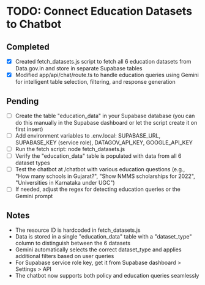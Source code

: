 # TODO: Connect Education Datasets to Chatbot

## Completed
- [x] Created fetch_datasets.js script to fetch all 6 education datasets from Data.gov.in and store in separate Supabase tables
- [x] Modified app/api/chat/route.ts to handle education queries using Gemini for intelligent table selection, filtering, and response generation

## Pending
- [ ] Create the table "education_data" in your Supabase database (you can do this manually in the Supabase dashboard or let the script create it on first insert)
- [ ] Add environment variables to .env.local: SUPABASE_URL, SUPABASE_KEY (service role), DATAGOV_API_KEY, GOOGLE_API_KEY
- [ ] Run the fetch script: node fetch_datasets.js
- [ ] Verify the "education_data" table is populated with data from all 6 dataset types
- [ ] Test the chatbot at /chatbot with various education questions (e.g., "How many schools in Gujarat?", "Show NMMS scholarships for 2022", "Universities in Karnataka under UGC")
- [ ] If needed, adjust the regex for detecting education queries or the Gemini prompt

## Notes
- The resource ID is hardcoded in fetch_datasets.js
- Data is stored in a single "education_data" table with a "dataset_type" column to distinguish between the 6 datasets
- Gemini automatically selects the correct dataset_type and applies additional filters based on user queries
- For Supabase service role key, get it from Supabase dashboard > Settings > API
- The chatbot now supports both policy and education queries seamlessly

